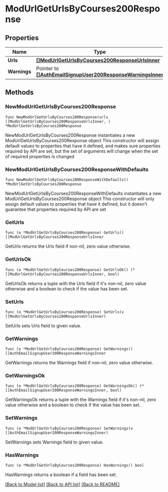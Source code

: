# ModUrlGetUrlsByCourses200Response

## Properties

Name | Type | Description | Notes
------------ | ------------- | ------------- | -------------
**Urls** | [**[]ModUrlGetUrlsByCourses200ResponseUrlsInner**](ModUrlGetUrlsByCourses200ResponseUrlsInner.md) |  | 
**Warnings** | Pointer to [**[]AuthEmailSignupUser200ResponseWarningsInner**](AuthEmailSignupUser200ResponseWarningsInner.md) |  | [optional] 

## Methods

### NewModUrlGetUrlsByCourses200Response

`func NewModUrlGetUrlsByCourses200Response(urls []ModUrlGetUrlsByCourses200ResponseUrlsInner, ) *ModUrlGetUrlsByCourses200Response`

NewModUrlGetUrlsByCourses200Response instantiates a new ModUrlGetUrlsByCourses200Response object
This constructor will assign default values to properties that have it defined,
and makes sure properties required by API are set, but the set of arguments
will change when the set of required properties is changed

### NewModUrlGetUrlsByCourses200ResponseWithDefaults

`func NewModUrlGetUrlsByCourses200ResponseWithDefaults() *ModUrlGetUrlsByCourses200Response`

NewModUrlGetUrlsByCourses200ResponseWithDefaults instantiates a new ModUrlGetUrlsByCourses200Response object
This constructor will only assign default values to properties that have it defined,
but it doesn't guarantee that properties required by API are set

### GetUrls

`func (o *ModUrlGetUrlsByCourses200Response) GetUrls() []ModUrlGetUrlsByCourses200ResponseUrlsInner`

GetUrls returns the Urls field if non-nil, zero value otherwise.

### GetUrlsOk

`func (o *ModUrlGetUrlsByCourses200Response) GetUrlsOk() (*[]ModUrlGetUrlsByCourses200ResponseUrlsInner, bool)`

GetUrlsOk returns a tuple with the Urls field if it's non-nil, zero value otherwise
and a boolean to check if the value has been set.

### SetUrls

`func (o *ModUrlGetUrlsByCourses200Response) SetUrls(v []ModUrlGetUrlsByCourses200ResponseUrlsInner)`

SetUrls sets Urls field to given value.


### GetWarnings

`func (o *ModUrlGetUrlsByCourses200Response) GetWarnings() []AuthEmailSignupUser200ResponseWarningsInner`

GetWarnings returns the Warnings field if non-nil, zero value otherwise.

### GetWarningsOk

`func (o *ModUrlGetUrlsByCourses200Response) GetWarningsOk() (*[]AuthEmailSignupUser200ResponseWarningsInner, bool)`

GetWarningsOk returns a tuple with the Warnings field if it's non-nil, zero value otherwise
and a boolean to check if the value has been set.

### SetWarnings

`func (o *ModUrlGetUrlsByCourses200Response) SetWarnings(v []AuthEmailSignupUser200ResponseWarningsInner)`

SetWarnings sets Warnings field to given value.

### HasWarnings

`func (o *ModUrlGetUrlsByCourses200Response) HasWarnings() bool`

HasWarnings returns a boolean if a field has been set.


[[Back to Model list]](../README.md#documentation-for-models) [[Back to API list]](../README.md#documentation-for-api-endpoints) [[Back to README]](../README.md)


